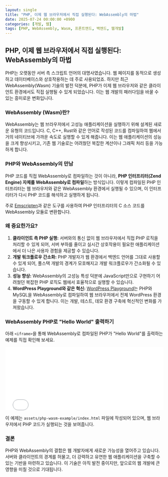 ```yaml
---
layout: single
title: "PHP, 이제 웹 브라우저에서 직접 실행된다: WebAssembly의 마법"
date: 2025-07-24 00:00:00 +0900
categories: [개발, 웹]
tags: [PHP, WebAssembly, Wasm, 프론트엔드, 백엔드, 웹개발]
---
```


## PHP, 이제 웹 브라우저에서 직접 실행된다: WebAssembly의 마법

PHP는 오랫동안 서버 측 스크립트 언어의 대명사였습니다. 웹 페이지를 동적으로 생성하고 데이터베이스와 상호작용하는 데 주로 사용되었죠. 하지만 최근 WebAssembly(Wasm) 기술의 발전 덕분에, PHP가 이제 웹 브라우저와 같은 클라이언트 환경에서도 직접 실행될 수 있게 되었습니다. 이는 웹 개발의 패러다임을 바꿀 수 있는 흥미로운 변화입니다.

### WebAssembly (Wasm)란?

WebAssembly는 웹 브라우저에서 고성능 애플리케이션을 실행하기 위해 설계된 새로운 유형의 코드입니다. C, C++, Rust와 같은 언어로 작성된 코드를 컴파일하여 웹에서 거의 네이티브에 가까운 속도로 실행할 수 있게 해줍니다. 이는 웹 애플리케이션의 성능을 크게 향상시키고, 기존 웹 기술로는 어려웠던 복잡한 계산이나 그래픽 처리 등을 가능하게 합니다.

### PHP와 WebAssembly의 만남

PHP 코드를 직접 WebAssembly로 컴파일하는 것이 아니라, **PHP 인터프리터(Zend Engine) 자체를 WebAssembly로 컴파일**하는 방식입니다. 이렇게 컴파일된 PHP 인터프리터는 웹 브라우저와 같은 WebAssembly 환경에서 실행될 수 있으며, 이 인터프리터가 다시 PHP 코드를 해석하고 실행하게 됩니다.

주로 [Emscripten](https://emscripten.org/)과 같은 도구를 사용하여 PHP 인터프리터의 C 소스 코드를 WebAssembly 모듈로 변환합니다.

### 왜 중요한가요?

1.  **클라이언트 측 PHP 실행:** 서버와의 통신 없이 웹 브라우저에서 직접 PHP 로직을 처리할 수 있게 되어, 서버 부하를 줄이고 실시간 상호작용이 필요한 애플리케이션에서 더 나은 사용자 경험을 제공할 수 있습니다.
2.  **개발 워크플로우 간소화:** PHP 개발자가 웹 환경에서 백엔드 언어를 그대로 사용할 수 있게 되어, 풀스택 개발의 경계가 모호해지고 개발 워크플로우가 간소화될 수 있습니다.
3.  **성능 향상:** WebAssembly의 고성능 특성 덕분에 JavaScript만으로 구현하기 어려웠던 복잡한 PHP 로직도 웹에서 효율적으로 실행할 수 있습니다.
4.  **WordPress Playground와 같은 혁신:** [WordPress Playground](https://wordpress.github.io/wordpress-playground/)는 PHP와 MySQL을 WebAssembly로 컴파일하여 웹 브라우저에서 전체 WordPress 환경을 구동할 수 있게 합니다. 이는 개발, 테스트, 데모 환경 구축에 혁신적인 변화를 가져왔습니다.

### WebAssembly PHP로 "Hello World" 출력하기

아래 `<iframe>`을 통해 WebAssembly로 컴파일된 PHP가 "Hello World"를 출력하는 예제를 직접 확인해 보세요.

<iframe src="/assets/php-wasm-example/index.html" width="100%" height="200px" frameborder="0" scrolling="no"></iframe>

이 예제는 `assets/php-wasm-example/index.html` 파일에 작성되어 있으며, 웹 브라우저에서 PHP 코드가 실행되는 것을 보여줍니다.

### 결론

PHP와 WebAssembly의 결합은 웹 개발자에게 새로운 가능성을 열어주고 있습니다. 서버와 클라이언트의 경계를 허물고, 더 강력하고 유연한 웹 애플리케이션을 구축할 수 있는 기반을 마련하고 있습니다. 이 기술은 아직 발전 중이지만, 앞으로의 웹 개발에 큰 영향을 미칠 것으로 기대됩니다.
